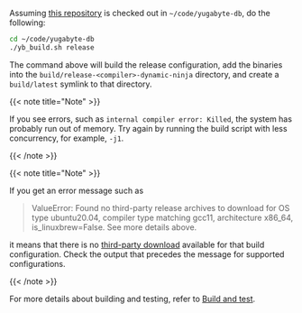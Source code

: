 <!--
+++
private = true
block_indexing = true
+++
-->

Assuming [this repository][repo] is checked out in `~/code/yugabyte-db`, do the following:

```sh
cd ~/code/yugabyte-db
./yb_build.sh release
```

The command above will build the release configuration, add the binaries into the `build/release-<compiler>-dynamic-ninja` directory, and create a `build/latest` symlink to that directory.

{{< note title="Note" >}}

If you see errors, such as `internal compiler error: Killed`, the system has probably run out of memory.
Try again by running the build script with less concurrency, for example, `-j1`.

{{< /note >}}

{{< note title="Note" >}}

If you get an error message such as

> ValueError: Found no third-party release archives to download for OS type ubuntu20.04, compiler type matching gcc11, architecture x86_64, is_linuxbrew=False. See more details above.

it means that there is no [third-party download](#opt-yb-build) available for that build configuration.
Check the output that precedes the message for supported configurations.

{{< /note >}}

For more details about building and testing, refer to [Build and test][build-and-test].

[repo]: https://github.com/yugabyte/yugabyte-db
[build-and-test]: ../build-and-test
